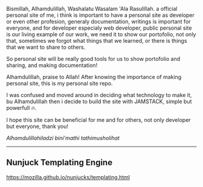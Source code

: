 Bismillah, Alhamdulillah, Washalatu Wasalam 'Ala Rasulillah.
a official personal site of me, i think is important to have a personal site as developer or even other profesion, generaly documentation, writings is important for everyone, and for developer especialy web developer, public personal site is our living example of our work, we need it to show our portofolio, not only that, sometimes we forgot what things that we learned, or there is things that we want to share to others.

So personal site will be really good tools for us to show portofolio and sharing, and making documentation!

Alhamdulillah, praise to Allah!
After knowing the importance of making personal site, this is my personal site repo.

I was confused and moved around in deciding what technology to make it, bu Alhamdulillah then i decide to build the site with JAMSTACK, simple but powerfull 🔥.

I hope this site can be beneficial for me and for others, not only developer but everyone, thank you!

*Alhamdulillahiladzi bini'mathi tathimusholihat*

---

## Nunjuck Templating Engine
https://mozilla.github.io/nunjucks/templating.html